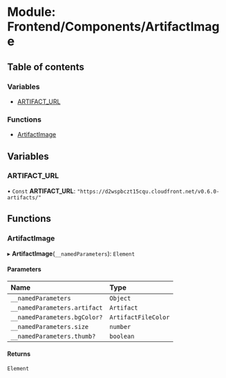 # Module: Frontend/Components/ArtifactImage

## Table of contents

### Variables

- [ARTIFACT_URL](Frontend_Components_ArtifactImage.md#artifact_url)

### Functions

- [ArtifactImage](Frontend_Components_ArtifactImage.md#artifactimage)

## Variables

### ARTIFACT_URL

• `Const` **ARTIFACT_URL**: `"https://d2wspbczt15cqu.cloudfront.net/v0.6.0-artifacts/"`

## Functions

### ArtifactImage

▸ **ArtifactImage**(`__namedParameters`): `Element`

#### Parameters

| Name                         | Type                |
| :--------------------------- | :------------------ |
| `__namedParameters`          | `Object`            |
| `__namedParameters.artifact` | `Artifact`          |
| `__namedParameters.bgColor?` | `ArtifactFileColor` |
| `__namedParameters.size`     | `number`            |
| `__namedParameters.thumb?`   | `boolean`           |

#### Returns

`Element`
